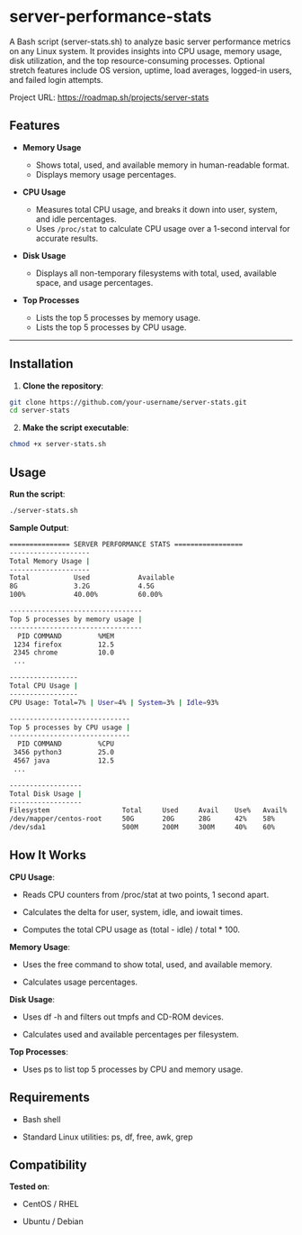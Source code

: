 # server-performance-stats
A Bash script (server-stats.sh) to analyze basic server performance metrics on any Linux system. It provides insights into CPU usage, memory usage, disk utilization, and the top resource-consuming processes. Optional stretch features include OS version, uptime, load averages, logged-in users, and failed login attempts.

Project URL: https://roadmap.sh/projects/server-stats

## Features

- **Memory Usage**  
  - Shows total, used, and available memory in human-readable format.  
  - Displays memory usage percentages.  

- **CPU Usage**  
  - Measures total CPU usage, and breaks it down into user, system, and idle percentages.  
  - Uses `/proc/stat` to calculate CPU usage over a 1-second interval for accurate results.  

- **Disk Usage**  
  - Displays all non-temporary filesystems with total, used, available space, and usage percentages.  

- **Top Processes**  
  - Lists the top 5 processes by memory usage.  
  - Lists the top 5 processes by CPU usage.  

---

## Installation

1. **Clone the repository**:

```bash
git clone https://github.com/your-username/server-stats.git
cd server-stats
```
2. **Make the script executable**:

```bash
chmod +x server-stats.sh
```

## Usage
**Run the script**:
```bash
./server-stats.sh
```
**Sample Output**:
```bash
=============== SERVER PERFORMANCE STATS =================
--------------------
Total Memory Usage |
--------------------
Total           Used            Available
8G              3.2G            4.5G
100%            40.00%          60.00%

---------------------------------
Top 5 processes by memory usage |
---------------------------------
  PID COMMAND         %MEM
 1234 firefox         12.5
 2345 chrome          10.0
 ...

-----------------
Total CPU Usage |
-----------------
CPU Usage: Total=7% | User=4% | System=3% | Idle=93%

------------------------------
Top 5 processes by CPU usage |
------------------------------
  PID COMMAND         %CPU
 3456 python3         25.0
 4567 java            12.5
 ...

------------------
Total Disk Usage |
------------------
Filesystem                  Total     Used     Avail    Use%   Avail%
/dev/mapper/centos-root     50G       20G      28G      42%    58%
/dev/sda1                   500M      200M     300M     40%    60%
```

## How It Works

**CPU Usage**:

- Reads CPU counters from /proc/stat at two points, 1 second apart.

- Calculates the delta for user, system, idle, and iowait times.

- Computes the total CPU usage as (total - idle) / total * 100.

**Memory Usage**:

- Uses the free command to show total, used, and available memory.

- Calculates usage percentages.

**Disk Usage**:

- Uses df -h and filters out tmpfs and CD-ROM devices.

- Calculates used and available percentages per filesystem.

**Top Processes**:

- Uses ps to list top 5 processes by CPU and memory usage.

## Requirements

- Bash shell

- Standard Linux utilities: ps, df, free, awk, grep

## Compatibility

**Tested on**:

- CentOS / RHEL

- Ubuntu / Debian
